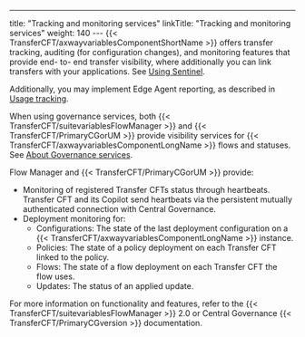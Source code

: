 ---
title: "Tracking and monitoring services"
linkTitle: "Tracking and monitoring services"
weight: 140
--- {{< TransferCFT/axwayvariablesComponentShortName  >}} offers transfer tracking, auditing (for configuration changes), and monitoring features that provide end- to- end transfer visibility, where additionally you can link transfers with your applications. See [Using Sentinel](../../using_sentinel).

Additionally, you may implement Edge Agent reporting, as described in [Usage tracking](../../reporting).

When using governance services, both {{< TransferCFT/suitevariablesFlowManager  >}} and {{< TransferCFT/PrimaryCGorUM  >}} provide visibility services for {{< TransferCFT/axwayvariablesComponentLongName  >}} flows and statuses. See [About Governance services](../../governance_services_intro/governance_overview).

Flow Manager and {{< TransferCFT/PrimaryCGorUM  >}} provide:

- Monitoring of registered Transfer CFTs status through heartbeats. Transfer CFT and its Copilot send heartbeats via the persistent mutually authenticated connection with Central Governance.
- Deployment monitoring for:
    - Configurations: The state of the last deployment configuration on a {{< TransferCFT/axwayvariablesComponentLongName >}} instance.
    - Policies: The state of a policy deployment on each Transfer CFT linked to the policy.
    - Flows: The state of a flow deployment on each Transfer CFT the flow uses.
    - Updates: The status of an applied update.

For more information on functionality and features, refer to the {{< TransferCFT/suitevariablesFlowManager  >}} 2.0 or Central Governance {{< TransferCFT/PrimaryCGversion  >}} documentation.

